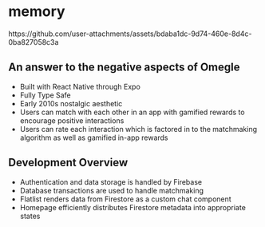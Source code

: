 <h1>memory</h1>
https://github.com/user-attachments/assets/bdaba1dc-9d74-460e-8d4c-0ba827058c3a

<h2>An answer to the negative aspects of Omegle</h2>







<ul>
<li>Built with React Native through Expo</li>
<li>Fully Type Safe</li>
<li>Early 2010s nostalgic aesthetic</li>
<li>Users can match with each other in an app with gamified rewards to encourage positive interactions </li>
<li>Users can rate each interaction which is factored in to the matchmaking algorithm as well as gamified in-app rewards</li>

</ul>

<h2>Development Overview</h2>
<ul>
<li>Authentication and data storage is handled by Firebase</li>
<li>Database transactions are used to handle matchmaking </li>
<li>Flatlist renders data from Firestore as a custom chat component</li>
<li>Homepage efficiently distributes Firestore metadata into appropriate states</li>
</ul>
